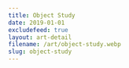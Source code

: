 ```yaml
---
title: Object Study
date: 2019-01-01
excludefeed: true
layout: art-detail
filename: /art/object-study.webp
slug: object-study
---
```

